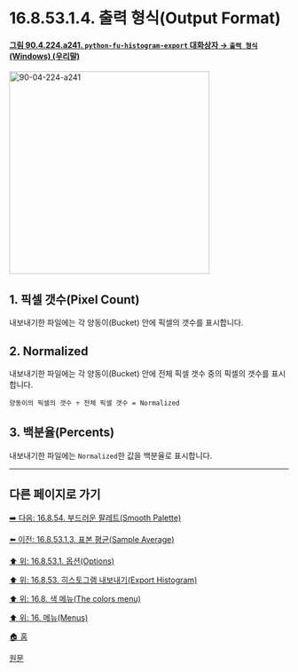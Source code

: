 # 16.8.53.1.4. 출력 형식(Output Format)

<a id="90-04-224-a241"></a>

#### [그림 90.4.224.a241. `python-fu-histogram-export` 대화상자 → `출력 형식` (Windows) (우리말)](./90-04-0224-python_fu_histogram_export.md#90-04-224-a241)
<img width="361" height="365" alt="90-04-224-a241" src="https://github.com/user-attachments/assets/9ac47574-bad4-4853-b3f5-aa2fef740c8e" />

<a id="16-08-53-01-04-s1"></a>

## 1. 픽셀 갯수(Pixel Count)
내보내기한 파일에는 각 양동이(Bucket) 안에 픽셀의 갯수를 표시합니다.

<a id="16-08-53-01-04-s2"></a>

## 2. Normalized
내보내기한 파일에는 각 양동이(Bucket) 안에 전체 픽셀 갯수 중의 픽셀의 갯수를 표시합니다.

```
양동이의 픽셀의 갯수 ÷ 전체 픽셀 갯수 = Normalized
```

<a id="16-08-53-01-04-s3"></a>

## 3. 백분율(Percents)
내보내기한 파일에는 `Normalized`한 값을 백분율로 표시합니다.

***

## 다른 페이지로 가기

[➡️ 다음: 16.8.54. 부드러운 팔레트(Smooth Palette)](./16-08-54-smooth-palette.md)

[⬅️ 이전: 16.8.53.1.3. 표본 평균(Sample Average)](./16-08-53-01-03-sample_average.md)

[⬆️ 위: 16.8.53.1. 옵션(Options)](./16-08-53-01-00-options.md)

[⬆️ 위: 16.8.53. 히스토그램 내보내기(Export Histogram)](./16-08-53-00-export-histogram.md)

[⬆️ 위: 16.8. 색 메뉴(The colors menu)](./16-08-00-the-colors-menu.md)

[⬆️ 위: 16. 메뉴(Menus)](./16-00-menus.md)

[🏠 홈](./00-home.md)

[원문](https://docs.gimp.org/2.10/ko/python-fu-histogram-export.html#idm34030)